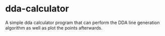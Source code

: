 # dda-calculator
A simple dda calculator program that can perform the DDA line generation algorithm as well as plot the points afterwards. 

